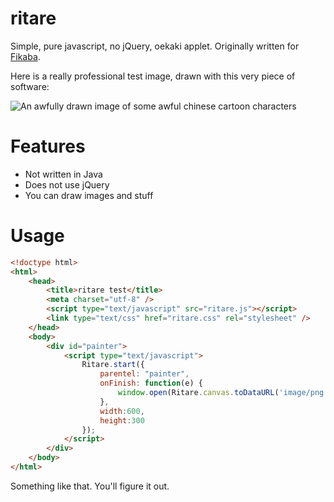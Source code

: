 # ritare
Simple, pure javascript, no jQuery, oekaki applet. Originally written for [Fikaba](https://github.com/knarka/fikaba).

Here is a really professional test image, drawn with this very piece of software:

![An awfully drawn image of some awful chinese cartoon characters](https://github.com/knarka/ritare/raw/master/screenshot.png "Yes, it's really bad, I know")

# Features
* Not written in Java
* Does not use jQuery
* You can draw images and stuff

# Usage
```html
<!doctype html>
<html>
	<head>
		<title>ritare test</title>
		<meta charset="utf-8" />
		<script type="text/javascript" src="ritare.js"></script>
		<link type="text/css" href="ritare.css" rel="stylesheet" />
	</head>
	<body>
		<div id="painter">
			<script type="text/javascript">
				Ritare.start({
					parentel: "painter",
					onFinish: function(e) {
						window.open(Ritare.canvas.toDataURL('image/png'))
					},
					width:600,
					height:300
				});
			</script>
		</div>
	</body>
</html>
```

Something like that. You'll figure it out.
